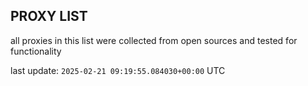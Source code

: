 ## PROXY LIST

all proxies in this list were collected from open sources and tested for functionality

last update: `2025-02-21 09:19:55.084030+00:00` UTC